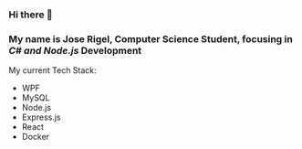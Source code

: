 ### Hi there 👋
### My name is Jose Rigel, Computer Science Student, focusing in _C# and Node.js_ Development

My current Tech Stack:
- WPF
- MySQL
- Node.js
- Express.js
- React
- Docker
